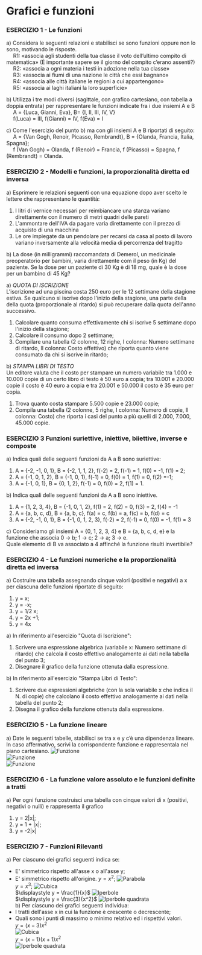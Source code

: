 
# Grafici e funzioni

### ESERCIZIO 1 - Le funzioni

a) Considera le seguenti relazioni e stabilisci se sono funzioni oppure non lo sono, motivando le risposte.  
&emsp;  R1: «associa agli studenti della tua classe il voto dell’ultimo compito di matematica» (È importante sapere se il giorno del compito c’erano assenti?)  
&emsp;  R2: «associa a ogni materia i testi in adozione nella tua classe»  
&emsp;  R3: «associa ai fiumi di una nazione le città che essi bagnano»  
&emsp;  R4: «associa alle città italiane le regioni a cui appartengono»  
&emsp;  R5: «associa ai laghi italiani la loro superficie»

b) Utilizza i tre modi diversi (sagittale, con grafico cartesiano, con tabella a doppia entrata) per rappresentare le funzioni indicate fra i due insiemi A e B  
&emsp;  A = {Luca, Gianni, Eva}, B= {I, II, III, IV, V}  
&emsp;  f(Luca) = III, f(Gianni) = IV, f(Eva) = I

c) Come l'esercizio del punto b) ma con gli insiemi A e B riportati di seguito:  
&emsp;  A = {Van Gogh, Renoir, Picasso, Rembrandt}, B = {Olanda, Francia, Italia, Spagna};  
&emsp;  f (Van Gogh) = Olanda, f (Renoir) = Francia, f (Picasso) = Spagna, f (Rembrandt) = Olanda.


### ESERCIZIO 2 - Modelli e funzioni, la proporzionalità diretta ed inversa
a) Esprimere le relazioni seguenti con una equazione dopo aver scelto le lettere che rappresentano le quantità:
1. I litri di vernice necessari per reimbiancare una stanza variano direttamente con il numero di metri quadri delle pareti
2. L'ammontare dell'IVA da pagare varia direttamente con il prezzo di acquisto di una macchina
3. Le ore impiegate da un pendolare per recarsi da casa al posto di lavoro variano inversamente alla velocità media di percorrenza del tragitto  

b) La dose (in milligrammi) raccomandata di Demerol, un medicinale preoperatorio per bambini, varia direttamente com il peso (in Kg) del paziente. Se la dose per un paziente di 30 Kg è di 18 mg, quale è la dose per un bambino di 45 Kg?  

a) *QUOTA DI ISCRIZIONE*  
L'iscrizione ad una piscina costa 250 euro per le 12 settimane della stagione estiva. Se qualcuno si iscrive dopo l'inizio della stagione, una parte della della quota (proporzionale al ritardo) si può recuperare dalla quota dell'anno successivo.
1. Calcolare quanto consuma effettivamente chi si iscrive 5 settimane dopo l'inizio della stagione;  
2. Calcolare il consumo dopo 2 settimane;  
3. Compilare una tabella (2 colonne, 12 righe, I colonna: Numero settimane di ritardo, II colonna: Costo effettivo) che riporta quanto viene consumato da chi si iscrive in ritardo;  

b) *STAMPA LIBRI DI TESTO*  
Un editore valuta che il costo per stampare un numero variabile tra 1.000 e 10.000 copie di un certo libro di testo è 50 euro a copia; tra 10.001 e 20.000 copie il costo è 40 euro a copia e tra 20.001 e 50.000 il costo è 35 euro per copia.  
1. Trova quanto costa stampare 5.500 copie e 23.000 copie;
2. Compila una tabella (2 colonne, 5 righe, I colonna: Numero di copie, II colonna: Costo) che riporta i casi del punto a più quelli di 2.000, 7.000, 45.000 copie.  



### ESERCIZIO 3 Funzioni suriettive, iniettive, biiettive, inverse e composte
a) Indica quali delle seguenti funzioni da A a B sono suriettive:  
1. A = {-2, -1, 0, 1}, B = {-2, 1, 1, 2}, f(-2) = 2, f(-1) = 1, f(0) = -1, f(1) = 2;
2. A = {-1, 0, 1, 2}, B = {-1, 0, 1}, f(-1) = 0, f(0) = 1, f(1) = 0, f(2) =-1;
3. A = {-1, 0, 1}, B = {0, 1, 2}, f(-1) = 0, f(0) = 2, f(1) = 1.

b) Indica quali delle seguenti funzioni da A a B sono iniettive.
1. A = {1, 2, 3, 4}, B = {-1, 0, 1, 2}, f(1) = 2, f(2) = 0, f(3) = 2, f(4) = -1
2. A = {a, b, c, d}, B = {a, b, c}, f(a) = c, f(b) = a, f(c) = b, f(d) = c
3. A = {-2, -1, 0, 1}, B = {-1, 0, 1, 2, 3}, f(-2) = 2, f(-1) = 0, f(0) = -1, f(1) = 3

c) Consideriamo gli insiemi A = {0, 1, 2, 3, 4} e B = {a, b, c, d, e} e la funzione che associa 0 -> b; 1 -> c; 2 -> a; 3 -> e.  
Quale elemento di B va associato a 4 affinché la funzione risulti invertibile?

### ESERCIZIO 4 - Le funzioni numeriche e la proporzionalità diretta ed inversa
a) Costruire una tabella assegnando cinque valori (positivi e negativi) a x per ciascuna delle funzioni riportate di seguito:
1. y = x;
2. y = -x;
3. y = 1/2 x;
4. y = 2x +1;
5. y = 4x

a) In riferimento all'esercizio "Quota di Iscrizione":
1. Scrivere una espressione algebrica (variabile x: Numero settimane di ritardo) che calcola il costo effettivo analogamente ai dati nella tabella del punto 3;  
2. Disegnare il grafico della funzione ottenuta dalla espressione.

b) In riferimento all'esercizio "Stampa Libri di Testo":
1. Scrivere due espressioni algebriche (con la sola variabile x che indica il N. di copie) che calcolano il costo effettivo analogamente ai dati nella tabella del punto 2;
2. Disegna il grafico della funzione ottenuta dalla espressione.

### ESERCIZIO 5 - La funzione lineare
a) Date le seguenti tabelle, stabilisci se tra x e y c’è una dipendenza lineare. In caso affermativo, scrivi la corrispondente funzione e rappresentala nel piano cartesiano.
![Funzione](img/f1.png)  
![Funzione](img/f2.png)  
![Funzione](img/f3.png)


### ESERCIZIO 6 - La funzione valore assoluto e le funzioni definite a tratti
a) Per ogni funzione costruisci una tabella con cinque valori di x (positivi, negativi o nulli) e rappresenta il grafico
1. y = 2|x|;
2. y = 1 + |x|;
3. y = -2|x|


### ESERCIZIO 7 - Funzioni Rilevanti
a) Per ciascuno dei grafici seguenti indica se:
* E' simmetrico rispetto all'asse x o all'asse y;
* E' simmetrico rispetto all'origine.
$y = x^2$;
![Parabola](img/par.png)  
$y = x^3$;
![Cubica](img/cub.png)  
$\displaystyle y = \frac{1}{x}$
![Iperbole](img/iper.png)  
$\displaystyle y = \frac{3}{x^2}$
![Iperbole quadrata](img/ip_quad.png)  
b) Per ciascuno dei grafici seguenti individua:  
* I tratti dell'asse x in cui la funzione è crescente o decrescente;
* Quali sono i punti di massimo o minimo relativo ed i rispettivi valori.  
$\displaystyle y = (x - 3)x^2$  
![Cubica](img/cub_2.PNG)   
$\displaystyle y = (x-1)(x+1)x^2$  
![Iperbole quadrata](img/quad.png)

